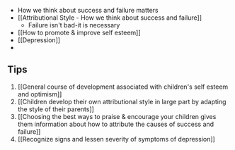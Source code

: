 - How we think about success and failure matters
- [[Attributional Style - How we think about success and failure]]
    - Failure isn't bad-it is necessary
- [[How to promote & improve self esteem]]
- [[Depression]]
- 



## Tips

1. [[General course of development associated with children's self esteem and optimism]]
2. [[Children develop their own attributional style in large part by adapting the style of their parents]]
3. [[Choosing the best ways to praise & encourage your children gives them information about how to attribute the causes of success and failure]]
4. [[Recognize signs and lessen severity of symptoms of depression]]
